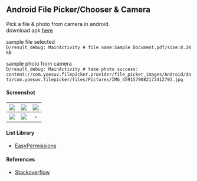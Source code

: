 ## Android File Picker/Chooser & Camera ##

Pick a file & photo from camera in android.  
download apk [here](https://www.dropbox.com/s/fh1rfpxbmbu8gzu)

sample file selected  
```D/result_debug: MainActivity # file name:Sample Document.pdf/size:8.24 kB```  

sample photo from camera  
```D/result_debug: MainActivity # take photo success: content://com.yoesuv.filepicker.provider/file_picker_images/Android/data/com.yoesuv.filepicker/files/Pictures/IMG_4591579082172412793.jpg```

#### Screenshot ####
| ![](https://i.imgur.com/zpeY2pe.png) | ![](https://i.imgur.com/L1LC1Ev.png) | ![](https://i.imgur.com/mvGNubg.png) |
| :---: | :---: | :---: |
| ![](https://i.imgur.com/w6YprKq.png) | ![](https://i.imgur.com/57eBH4s.png) | - |

#### List Library ####
- [EasyPermissions](https://github.com/googlesamples/easypermissions)

#### References ####
- [Stackoverflow](https://stackoverflow.com/a/65763144/3559183)
